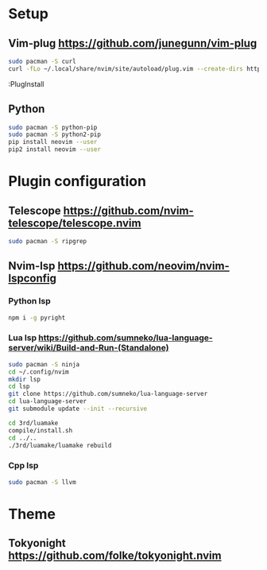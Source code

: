 # Setup

## Vim-plug https://github.com/junegunn/vim-plug

``` sh
sudo pacman -S curl
curl -fLo ~/.local/share/nvim/site/autoload/plug.vim --create-dirs https://raw.githubusercontent.com/junegunn/vim-plug/master/plug.vim
```

:PlugInstall </br>

## Python

``` sh
sudo pacman -S python-pip
sudo pacman -S python2-pip
pip install neovim --user
pip2 install neovim --user
```

# Plugin configuration
## Telescope https://github.com/nvim-telescope/telescope.nvim

``` sh
sudo pacman -S ripgrep
```

## Nvim-lsp https://github.com/neovim/nvim-lspconfig

### Python lsp

``` sh
npm i -g pyright
```

### Lua lsp https://github.com/sumneko/lua-language-server/wiki/Build-and-Run-(Standalone)

``` sh
sudo pacman -S ninja
cd ~/.config/nvim
mkdir lsp
cd lsp
git clone https://github.com/sumneko/lua-language-server
cd lua-language-server
git submodule update --init --recursive

cd 3rd/luamake
compile/install.sh
cd ../..
./3rd/luamake/luamake rebuild
```

### Cpp lsp

``` sh
sudo pacman -S llvm
```

# Theme

## Tokyonight https://github.com/folke/tokyonight.nvim
